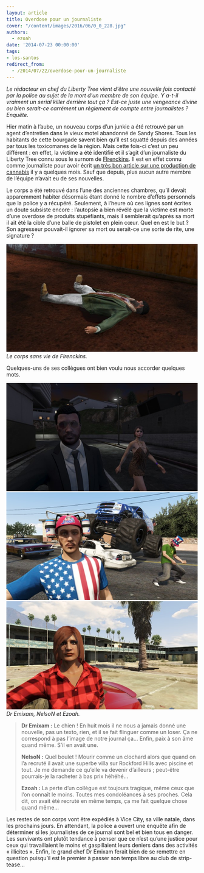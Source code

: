 ```yaml
---
layout: article
title: Overdose pour un journaliste
cover: "/content/images/2016/06/0_0_228.jpg"
authors:
  - ezoah
date: '2014-07-23 00:00:00'
tags:
- los-santos
redirect_from:
  - /2014/07/22/overdose-pour-un-journaliste
---
```


_Le rédacteur en chef du Liberty Tree vient d'être une nouvelle fois contacté par la police au sujet de la mort d'un membre de son équipe. Y a-t-il vraiment un serial killer derrière tout ça ? Est-ce juste une vengeance divine ou bien serait-ce carrément un règlement de compte entre journalistes ? Enquête._

Hier matin à l’aube, un nouveau corps d’un junkie a été retrouvé par un agent d’entretien dans le vieux motel abandonné de Sandy Shores. Tous les habitants de cette bourgade savent bien qu’il est squatté depuis des années par tous les toxicomanes de la région. Mais cette fois-ci c’est un peu différent : en effet, la victime a été identifié et il s’agit d’un journaliste du Liberty Tree connu sous le surnom de [Flrenckins](https://fr.liberty-tree.net/auteur/flrenckins). Il est en effet connu comme journaliste pour avoir écrit [un très bon article sur une production de cannabis](/2013/11/14/canna-vice/) il y a quelques mois. Sauf que depuis, plus aucun autre membre de l’équipe n’avait eu de ses nouvelles.

Le corps a été retrouvé dans l’une des anciennes chambres, qu’il devait apparemment habiter désormais étant donné le nombre d’effets personnels que la police y a récupéré. Seulement, à l’heure où ces lignes sont écrites un doute subsiste encore : l’autopsie a bien révélé que la victime est morte d’une overdose de produits stupéfiants, mais il semblerait qu’après sa mort il ait été la cible d’une balle de pistolet en plein cœur. Quel en est le but ? Son agresseur pouvait-il ignorer sa mort ou serait-ce une sorte de rite, une signature ?

![Le corps sans vie de Flrenckins.](/content/images/2016/06/0_0_229.jpg)
_Le corps sans vie de Flrenckins._

Quelques-uns de ses collègues ont bien voulu nous accorder quelques mots.

![](/content/images/2016/06/0_0_230.jpg)
![](/content/images/2016/06/0_0_231.jpg)
![Dr Emixam, NelsoN et Ezoah.](/content/images/2016/06/0_0_232.jpg)
_Dr Emixam, NelsoN et Ezoah._

> **Dr Emixam :** Le chien ! En huit mois il ne nous a jamais donné une nouvelle, pas un texto, rien, et il se fait flinguer comme un loser. Ça ne correspond à pas l’image de notre journal ça… Enfin, paix à son âme quand même. S’il en avait une.
> 
> **NelsoN :** Quel boulet ! Mourir comme un clochard alors que quand on l’a recruté il avait une superbe villa sur Rockford Hills avec piscine et tout. Je me demande ce qu’elle va devenir d’ailleurs ; peut-être pourrais-je la racheter à bas prix héhéhé…
> 
> **Ezoah :** La perte d’un collègue est toujours tragique, même ceux que l’on connaît le moins. Toutes mes condoléances à ses proches. Cela dit, on avait été recruté en même temps, ça me fait quelque chose quand même…

Les restes de son corps vont être expédiés à Vice City, sa ville natale, dans les prochains jours. En attendant, la police a ouvert une enquête afin de déterminer si les journalistes de ce journal sont bel et bien tous en danger. Les survivants ont plutôt tendance à penser que ce n’est qu’une justice pour ceux qui travaillaient le moins et gaspillaient leurs deniers dans des activités « illicites ». Enfin, le grand chef Dr Emixam ferait bien de se remettre en question puisqu’il est le premier à passer son temps libre au club de strip-tease…